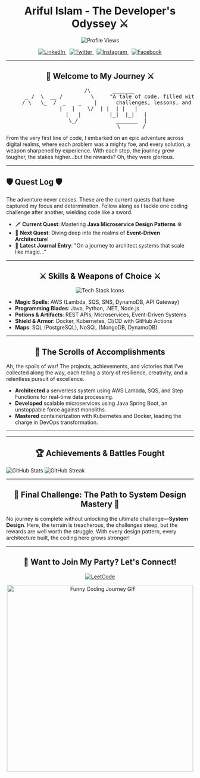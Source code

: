 <h1 align="center">Ariful Islam - The Developer's Odyssey ⚔️</h1>

<p align="center">
  <img src="https://komarev.com/ghpvc/?username=devarifkhan&style=for-the-badge" alt="Profile Views" />
</p>

<p align="center">
  <a href="https://www.linkedin.com/in/devarifkhan/" target="_blank">
    <img src="https://img.shields.io/badge/LinkedIn-0077B5?style=for-the-badge&logo=linkedin&logoColor=white" alt="LinkedIn" />
  </a>
  &nbsp;
  <a href="https://twitter.com/devarif_khan" target="_blank">
    <img src="https://img.shields.io/badge/Twitter-1DA1F2?style=for-the-badge&logo=twitter&logoColor=white" alt="Twitter" />
  </a>
  &nbsp;
  <a href="https://www.instagram.com/devarifkhan/" target="_blank">
    <img src="https://img.shields.io/badge/Instagram-E4405F?style=for-the-badge&logo=instagram&logoColor=white" alt="Instagram" />
  </a>
  &nbsp;
  <a href="https://www.facebook.com/ariful.devarif/" target="_blank">
    <img src="https://img.shields.io/badge/Facebook-1877F2?style=for-the-badge&logo=facebook&logoColor=white" alt="Facebook" />
  </a>
</p>

---

<h2 align="center">🌟 Welcome to My Journey ⚔️</h2>
<pre align="center">
         /\       _______   
      _ /  \  __ /         \     "A tale of code, filled with 
     / \   \_  /  _    _    |      challenges, lessons, and triumphs."
    |   |    \/  | |  | |   |     
    |   |         |_|  |_|   |
     \_/            _______  |
                    \_______/
</pre>

From the very first line of code, I embarked on an epic adventure across digital realms, where each problem was a mighty foe, and every solution, a weapon sharpened by experience. With each step, the journey grew tougher, the stakes higher...but the rewards? Oh, they were glorious.

---
## 🛡️ Quest Log 🛡️
The adventure never ceases. These are the current quests that have captured my focus and determination. Follow along as I tackle one coding challenge after another, wielding code like a sword.

- 🗡️ **Current Quest**: Mastering **Java Microservice Design Patterns** ⚙️
- 🧠 **Next Quest**: Diving deep into the realms of **Event-Driven Architecture**!
- 📜 **Latest Journal Entry**: "On a journey to architect systems that scale like magic..."

---

<h2 align="center">⚔️ Skills & Weapons of Choice ⚔️</h2>

<p align="center">
  <img src="https://skillicons.dev/icons?i=aws,java,spring,python,dotnet,nodejs,graphql,postgresql,mongodb,dynamodb,docker,kubernetes,terraform,githubactions,git" alt="Tech Stack Icons">
</p>

- **Magic Spells**: AWS (Lambda, SQS, SNS, DynamoDB, API Gateway)
- **Programming Blades**: Java, Python, .NET, Node.js
- **Potions & Artifacts**: REST APIs, Microservices, Event-Driven Systems
- **Shield & Armor**: Docker, Kubernetes, CI/CD with GitHub Actions
- **Maps**: SQL (PostgreSQL), NoSQL (MongoDB, DynamoDB)

---

<h2 align="center">📜 The Scrolls of Accomplishments</h2>
Ah, the spoils of war! The projects, achievements, and victories that I’ve collected along the way, each telling a story of resilience, creativity, and a relentless pursuit of excellence.

- **Architected** a serverless system using AWS Lambda, SQS, and Step Functions for real-time data processing.
- **Developed** scalable microservices using Java Spring Boot, an unstoppable force against monoliths.
- **Mastered** containerization with Kubernetes and Docker, leading the charge in DevOps transformation.

---
<!--
<h2 align="center">⚔️ The Developer's Map</h2>

<p align="center">
  <img src="https://raw.githubusercontent.com/devarifkhan/devarifkhan-map/main/map.png" alt="Hero's Map of Projects and Learning">
</p>

A visual representation of my adventure, marked by key milestones, battles fought, and quests undertaken. Follow the map to track my progress across the coding kingdom.
-->
---

<h2 align="center">🏆 Achievements & Battles Fought</h2>

![GitHub Stats](https://github-readme-stats.vercel.app/api?username=devarifkhan&show_icons=true&theme=radical)
![GitHub Streak](https://github-readme-streak-stats.herokuapp.com/?user=devarifkhan&theme=radical)

---

<h2 align="center">🏁 Final Challenge: The Path to System Design Mastery 🏁</h2>

No journey is complete without unlocking the ultimate challenge—**System Design**. Here, the terrain is treacherous, the challenges steep, but the rewards are well worth the struggle. With every design pattern, every architecture built, the coding hero grows stronger!

---

<h2 align="center">🤝 Want to Join My Party? Let's Connect!</h2>

<p align="center">
  <a href="https://leetcode.com/devarifkhan/" target="_blank">
    <img src="https://img.shields.io/badge/LeetCode-FFA116?style=for-the-badge&logo=leetcode&logoColor=white" alt="LeetCode" />
  </a>
</p>

<p align="center">
  <img src="https://media.giphy.com/media/LmNwrBhejkK9EFP504/giphy.gif" width="500" alt="Funny Coding Journey GIF" />
</p>







  





</details>
